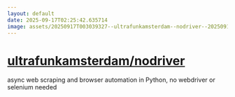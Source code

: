 ```yaml
---
layout: default
date: 2025-09-17T02:25:42.635714
image: assets/20250917T003039327--ultrafunkamsterdam--nodriver--20250917T003240091--cropped.png
---
```


# [ultrafunkamsterdam/nodriver](https://github.com/ultrafunkamsterdam/nodriver)

async web scraping and browser automation in Python, no webdriver or selenium needed
